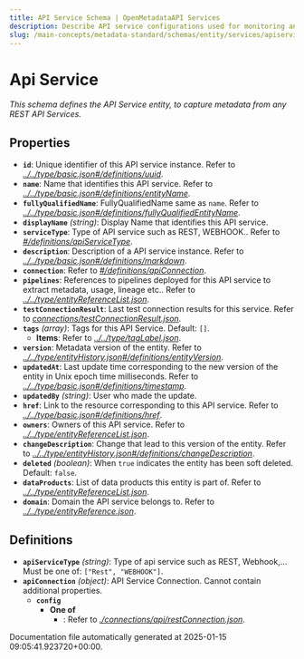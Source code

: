 ```yaml
---
title: API Service Schema | OpenMetadataAPI Services
description: Describe API service configurations used for monitoring and ingesting RESTful or GraphQL APIs.
slug: /main-concepts/metadata-standard/schemas/entity/services/apiservice
---
```


# Api Service

*This schema defines the API Service entity, to capture metadata from any REST API Services.*

## Properties

- **`id`**: Unique identifier of this API service instance. Refer to *[../../type/basic.json#/definitions/uuid](#/../type/basic.json#/definitions/uuid)*.
- **`name`**: Name that identifies this API service. Refer to *[../../type/basic.json#/definitions/entityName](#/../type/basic.json#/definitions/entityName)*.
- **`fullyQualifiedName`**: FullyQualifiedName same as `name`. Refer to *[../../type/basic.json#/definitions/fullyQualifiedEntityName](#/../type/basic.json#/definitions/fullyQualifiedEntityName)*.
- **`displayName`** *(string)*: Display Name that identifies this API service.
- **`serviceType`**: Type of API service such as REST, WEBHOOK.. Refer to *[#/definitions/apiServiceType](#definitions/apiServiceType)*.
- **`description`**: Description of a API service instance. Refer to *[../../type/basic.json#/definitions/markdown](#/../type/basic.json#/definitions/markdown)*.
- **`connection`**: Refer to *[#/definitions/apiConnection](#definitions/apiConnection)*.
- **`pipelines`**: References to pipelines deployed for this API service to extract metadata, usage, lineage etc.. Refer to *[../../type/entityReferenceList.json](#/../type/entityReferenceList.json)*.
- **`testConnectionResult`**: Last test connection results for this service. Refer to *[connections/testConnectionResult.json](#nnections/testConnectionResult.json)*.
- **`tags`** *(array)*: Tags for this API Service. Default: `[]`.
  - **Items**: Refer to *[../../type/tagLabel.json](#/../type/tagLabel.json)*.
- **`version`**: Metadata version of the entity. Refer to *[../../type/entityHistory.json#/definitions/entityVersion](#/../type/entityHistory.json#/definitions/entityVersion)*.
- **`updatedAt`**: Last update time corresponding to the new version of the entity in Unix epoch time milliseconds. Refer to *[../../type/basic.json#/definitions/timestamp](#/../type/basic.json#/definitions/timestamp)*.
- **`updatedBy`** *(string)*: User who made the update.
- **`href`**: Link to the resource corresponding to this API service. Refer to *[../../type/basic.json#/definitions/href](#/../type/basic.json#/definitions/href)*.
- **`owners`**: Owners of this API service. Refer to *[../../type/entityReferenceList.json](#/../type/entityReferenceList.json)*.
- **`changeDescription`**: Change that lead to this version of the entity. Refer to *[../../type/entityHistory.json#/definitions/changeDescription](#/../type/entityHistory.json#/definitions/changeDescription)*.
- **`deleted`** *(boolean)*: When `true` indicates the entity has been soft deleted. Default: `false`.
- **`dataProducts`**: List of data products this entity is part of. Refer to *[../../type/entityReferenceList.json](#/../type/entityReferenceList.json)*.
- **`domain`**: Domain the API service belongs to. Refer to *[../../type/entityReference.json](#/../type/entityReference.json)*.
## Definitions

- **`apiServiceType`** *(string)*: Type of api service such as REST, Webhook,... Must be one of: `["Rest", "WEBHOOK"]`.
- **`apiConnection`** *(object)*: API Service Connection. Cannot contain additional properties.
  - **`config`**
    - **One of**
      - : Refer to *[./connections/api/restConnection.json](#connections/api/restConnection.json)*.


Documentation file automatically generated at 2025-01-15 09:05:41.923720+00:00.
